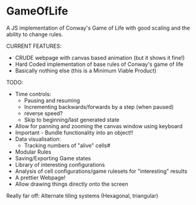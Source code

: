 # GameOfLife
A JS implementation of Conway's Game of Life with good scaling and the ability to change rules.

CURRENT FEATURES:
- CRUDE webpage with canvas based animation (but it shows it fine!)
- Hard Coded implementation of base rules of Conway's game of life
- Basically nothing else (this is a Minimum Viable Product)

TODO:

- Time controls:
    - Pausing and resuming
    - Incrementing backwards/forwards by a step (when paused)
    - reverse speed?
    - Skip to beginning/last generated state
- Allow for panning and zooming the canvas window using keyboard 
- Important - Bundle functionality into an object!!
- Data visualisation:
    - Tracking numbers of "alive" cells#
- Modular Rules
- Saving/Exporting Game states
- Library of interesting configurations
- Analysis of cell configurations/game rulesets for "interesting" results
- A prettier Webpage!
- Allow drawing things directly onto the screen

Really far off:
Alternate tiling systems (Hexagonal, triangular)
